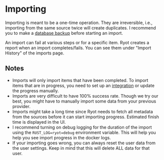 # Importing

Importing is meant to be a one-time operation. They are irreversible, i.e., importing from
the same source twice will create duplicates. I recommend you to make a
[database backup](../guides/exporting.md#exporting-the-entire-database)
before starting an import.

An import can fail at various steps or for a specific item. Ryot creates a report when an
import completes/fails. You can see them under "Import History" of the imports page.

## Notes

- Imports will only import items that have been completed. To import items that are in
  progress, you need to set up an [integration](../integrations/overview.md) or update the progress
  manually.
- Imports are very difficult to have 100% success rate. Though we try our best,
  you might have to manually import some data from your previous provider.
- Imports might take a long time since Ryot needs to fetch all metadata from the sources
  before it can start importing progress. Estimated finish time is displayed in the UI.
- I recommend turning on debug logging for the duration of the import using the
  `RUST_LOG=ryot=debug` environment variable. This will help you help you see import
  progress in the docker logs.
- If your importing goes wrong, you can always reset the user data from the user settings.
  Keep in mind that this will delete ALL data for that user.
